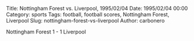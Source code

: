 Title: Nottingham Forest vs. Liverpool, 1995/02/04
Date: 1995/02/04 00:00
Category: sports
Tags: football, football scores, Nottingham Forest, Liverpool
Slug: nottingham-forest-vs-liverpool
Author: carbonero


Nottingham Forest 1 - 1 Liverpool
